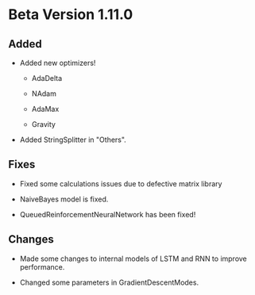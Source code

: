 # Beta Version 1.11.0

## Added

* Added new optimizers!
  
  * AdaDelta
    
  * NAdam
    
  * AdaMax

  * Gravity 

* Added StringSplitter in "Others".

## Fixes

* Fixed some calculations issues due to defective matrix library

* NaiveBayes model is fixed.

* QueuedReinforcementNeuralNetwork has been fixed!

## Changes

* Made some changes to internal models of LSTM and RNN to improve performance.

* Changed some parameters in GradientDescentModes.

